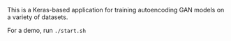 This is a Keras-based application for training autoencoding GAN models on a variety of datasets.

For a demo, run `./start.sh`
